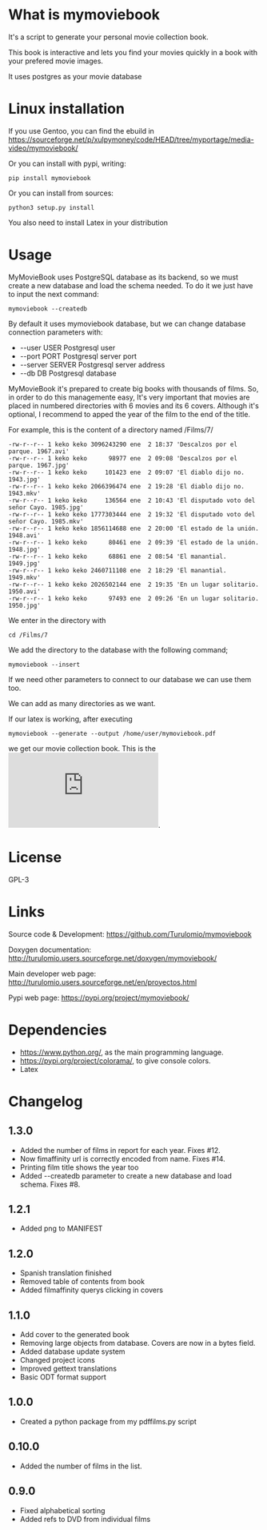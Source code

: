 What is mymoviebook
===================
It's a script to generate your personal movie collection book. 

This book is interactive and lets you find your movies quickly in a book with your prefered movie images.

It uses postgres as your movie database

Linux installation
==================

If you use Gentoo, you can find the ebuild in https://sourceforge.net/p/xulpymoney/code/HEAD/tree/myportage/media-video/mymoviebook/

Or you can install with pypi, writing:

`pip install mymoviebook`

Or you can install from sources:

`python3 setup.py install`

You also need to install Latex in your distribution


Usage
=====

MyMovieBook uses PostgreSQL database as its backend, so we must create a new database and load the schema needed. To do it we just have to input the next command:

`mymoviebook --createdb`

By default it uses mymoviebook database, but we can change database connection parameters with:
*  --user USER         Postgresql user
*  --port PORT         Postgresql server port
*  --server SERVER     Postgresql server address
*  --db DB             Postgresql database

MyMovieBook it's prepared to create big books with thousands of films. So, in order to do this managemente easy, It's very important that movies are placed in numbered directories with 6 movies and its 6 covers. Although it's optional, I recommend to apped the year of the film to the end of the title.

For example, this is the content of a directory named /Films/7/

    -rw-r--r-- 1 keko keko 3096243290 ene  2 18:37 'Descalzos por el parque. 1967.avi' 
    -rw-r--r-- 1 keko keko      98977 ene  2 09:08 'Descalzos por el parque. 1967.jpg'
    -rw-r--r-- 1 keko keko     101423 ene  2 09:07 'El diablo dijo no. 1943.jpg'
    -rw-r--r-- 1 keko keko 2066396474 ene  2 19:28 'El diablo dijo no. 1943.mkv'
    -rw-r--r-- 1 keko keko     136564 ene  2 10:43 'El disputado voto del señor Cayo. 1985.jpg'
    -rw-r--r-- 1 keko keko 1777303444 ene  2 19:32 'El disputado voto del señor Cayo. 1985.mkv'
    -rw-r--r-- 1 keko keko 1856114688 ene  2 20:00 'El estado de la unión. 1948.avi'
    -rw-r--r-- 1 keko keko      80461 ene  2 09:39 'El estado de la unión. 1948.jpg'
    -rw-r--r-- 1 keko keko      68861 ene  2 08:54 'El manantial. 1949.jpg'
    -rw-r--r-- 1 keko keko 2460711108 ene  2 18:29 'El manantial. 1949.mkv'
    -rw-r--r-- 1 keko keko 2026502144 ene  2 19:35 'En un lugar solitario. 1950.avi'
    -rw-r--r-- 1 keko keko      97493 ene  2 09:26 'En un lugar solitario. 1950.jpg'

We enter in the directory with

`cd /Films/7`

We add the directory to the database with the following command;

`mymoviebook --insert`

If we need other parameters to connect to our database we can use them too.

We can add as many directories as we want.

If our latex is working, after executing

`mymoviebook --generate --output /home/user/mymoviebook.pdf`

we get our movie collection book. This is the ![demo movie book](https://raw.githubusercontent.com/Turulomio/mymoviebook/master/doc/demo.pdf).


License
=======
GPL-3

Links
=====

Source code & Development:
    https://github.com/Turulomio/mymoviebook

Doxygen documentation:
    http://turulomio.users.sourceforge.net/doxygen/mymoviebook/

Main developer web page:
    http://turulomio.users.sourceforge.net/en/proyectos.html
    
Pypi web page:
    https://pypi.org/project/mymoviebook/


Dependencies
============
* https://www.python.org/, as the main programming language.
* https://pypi.org/project/colorama/, to give console colors.
* Latex

Changelog
=========
1.3.0
-----
- Added the number of films in report for each year. Fixes #12.
- Now fimaffinity url is correctly encoded from name. Fixes #14.
- Printing film title shows the year too
- Added --createdb parameter to create a new database and load schema. Fixes #8.

1.2.1
-----
- Added png to MANIFEST

1.2.0
-----
- Spanish translation finished
- Removed table of contents from book
- Added filmaffinity querys clicking in covers

1.1.0
-----
- Add cover to the generated book
- Removing large objects from database. Covers are now in a bytes field.
- Added database update system
- Changed project icons
- Improved gettext translations
- Basic ODT format support

1.0.0
-----
- Created a python package from my pdffilms.py script


0.10.0
------
- Added the number of films in the list.

0.9.0
-----
- Fixed alphabetical sorting
- Added refs to DVD from individual films
